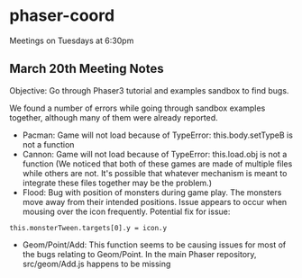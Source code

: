 # phaser-coord

Meetings on Tuesdays at 6:30pm

## March 20th Meeting Notes  
Objective: Go through Phaser3 tutorial and examples sandbox to find bugs.

We found a number of errors while going through sandbox examples together, although many of them were already reported. 

- Pacman: Game will not load because of TypeError: this.body.setTypeB is not a function
- Cannon: Game will not load because of TypeError: this.load.obj is not a function
(We noticed that both of these games are made of multiple files while others are not. It's possible that whatever mechanism is meant to integrate these files together may be the problem.)
- Flood: Bug with position of monsters during game play. The monsters move away from their intended positions. Issue appears to occur when mousing over the icon frequently.
Potential fix for issue: 
```
this.monsterTween.targets[0].y = icon.y
```
- Geom/Point/Add: This function seems to be causing issues for most of the bugs relating to Geom/Point. In the main Phaser repository, src/geom/Add.js happens to be missing 

